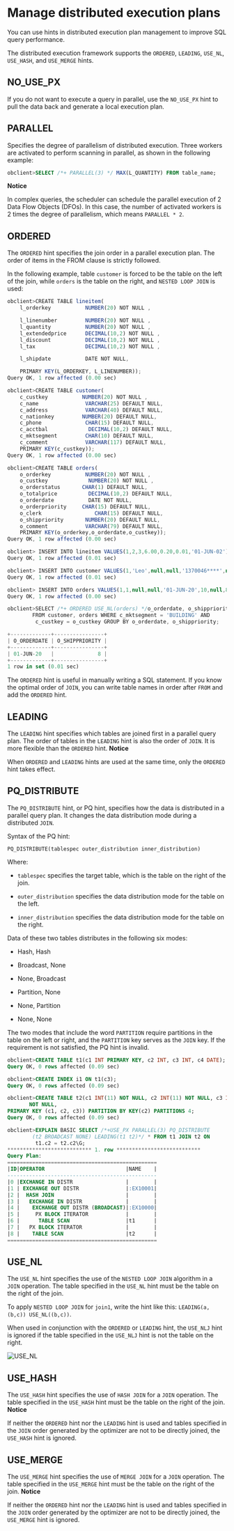 Manage distributed execution plans 
=======================================================

You can use hints in distributed execution plan management to improve SQL query performance. 

The distributed execution framework supports the `ORDERED`, `LEADING`, `USE_NL`, `USE_HASH`, and `USE_MERGE` hints. 

NO_USE_PX 
------------------------------

If you do not want to execute a query in parallel, use the `NO_USE_PX` hint to pull the data back and generate a local execution plan.

PARALLEL 
-----------------------------

Specifies the degree of parallelism of distributed execution. Three workers are activated to perform scanning in parallel, as shown in the following example:

```sql
obclient>SELECT /*+ PARALLEL(3) */ MAX(L_QUANTITY) FROM table_name;
```


**Notice**



In complex queries, the scheduler can schedule the parallel execution of 2 Data Flow Objects (DFOs). In this case, the number of activated workers is 2 times the degree of parallelism, which means `PARALLEL * 2`.

ORDERED 
----------------------------

The `ORDERED` hint specifies the join order in a parallel execution plan. The order of items in the FROM clause is strictly followed. 

In the following example, table `customer` is forced to be the table on the left of the join, while `orders` is the table on the right, and `NESTED LOOP JOIN` is used:

```javascript
obclient>CREATE TABLE lineitem(
    l_orderkey           NUMBER(20) NOT NULL ,

    l_linenumber         NUMBER(20) NOT NULL ,
    l_quantity           NUMBER(20) NOT NULL ,
    l_extendedprice      DECIMAL(10,2) NOT NULL ,
    l_discount           DECIMAL(10,2) NOT NULL ,
    l_tax                DECIMAL(10,2) NOT NULL ,

    l_shipdate           DATE NOT NULL,

    PRIMARY KEY(L_ORDERKEY, L_LINENUMBER));
Query OK, 1 row affected (0.00 sec)

obclient>CREATE TABLE customer(
    c_custkey           NUMBER(20) NOT NULL ,
    c_name               VARCHAR(25) DEFAULT NULL,
    c_address            VARCHAR(40) DEFAULT NULL,
    c_nationkey         NUMBER(20) DEFAULT NULL,
    c_phone              CHAR(15) DEFAULT NULL,
    c_acctbal             DECIMAL(10,2) DEFAULT NULL,
    c_mktsegment         CHAR(10) DEFAULT NULL,
    c_comment            VARCHAR(117) DEFAULT NULL,
    PRIMARY KEY(c_custkey));
Query OK, 1 row affected (0.00 sec)

obclient>CREATE TABLE orders(
    o_orderkey           NUMBER(20) NOT NULL ,
    o_custkey             NUMBER(20) NOT NULL ,
    o_orderstatus       CHAR(1) DEFAULT NULL,
    o_totalprice          DECIMAL(10,2) DEFAULT NULL,
    o_orderdate           DATE NOT NULL,
    o_orderpriority     CHAR(15) DEFAULT NULL,
    o_clerk                 CHAR(15) DEFAULT NULL,
    o_shippriority       NUMBER(20) DEFAULT NULL,
    o_comment            VARCHAR(79) DEFAULT NULL,
    PRIMARY KEY(o_orderkey,o_orderdate,o_custkey));
Query OK, 1 row affected (0.00 sec)

obclient> INSERT INTO lineitem VALUES(1,2,3,6.00,0.20,0.01,'01-JUN-02');
Query OK, 1 row affected (0.01 sec)

obclient> INSERT INTO customer VALUES(1,'Leo',null,null,'1370046****',null,'BUILDING',null);
Query OK, 1 row affected (0.01 sec)

obclient> INSERT INTO orders VALUES(1,1,null,null,'01-JUN-20',10,null,8,null);
Query OK, 1 row affected (0.00 sec)

obclient>SELECT /*+ ORDERED USE_NL(orders) */o_orderdate, o_shippriority
        FROM customer, orders WHERE c_mktsegment = 'BUILDING' AND
         c_custkey = o_custkey GROUP BY o_orderdate, o_shippriority;

+-------------+----------------+
| O_ORDERDATE | O_SHIPPRIORITY |
+-------------+----------------+
| 01-JUN-20   |              8 |
+-------------+----------------+
1 row in set (0.01 sec)
```



The `ORDERED` hint is useful in manually writing a SQL statement. If you know the optimal order of `JOIN`, you can write table names in order after `FROM` and add the `ORDERED` hint.

LEADING 
----------------------------

The `LEADING` hint specifies which tables are joined first in a parallel query plan. The order of tables in the `LEADING` hint is also the order of `JOIN`. It is more flexible than the `ORDERED` hint. 
**Notice**



When `ORDERED` and `LEADING` hints are used at the same time, only the `ORDERED` hint takes effect.

PQ_DISTRIBUTE 
----------------------------------

The `PQ_DISTRIBUTE` hint, or PQ hint, specifies how the data is distributed in a parallel query plan. It changes the data distribution mode during a distributed `JOIN`. 

Syntax of the PQ hint:

```unknow
PQ_DISTRIBUTE(tablespec outer_distribution inner_distribution)
```



Where:

* `tablespec` specifies the target table, which is the table on the right of the join.

  

* `outer_distribution` specifies the data distribution mode for the table on the left.

  

* `inner_distribution` specifies the data distribution mode for the table on the right.

  




Data of these two tables distributes in the following six modes:

* Hash, Hash

  

* Broadcast, None

  

* None, Broadcast

  

*
  Partition, None

  

* None, Partition

  

* None, None

  




The two modes that include the word `PARTITION` require partitions in the table on the left or right, and the `PARTITION` key serves as the `JOIN` key. If the requirement is not satisfied, the PQ hint is invalid. 

```sql
obclient>CREATE TABLE t1(c1 INT PRIMARY KEY, c2 INT, c3 INT, c4 DATE);
Query OK, 0 rows affected (0.09 sec)

obclient>CREATE INDEX i1 ON t1(c3);
Query OK, 0 rows affected (0.09 sec)

obclient>CREATE TABLE t2(c1 INT(11) NOT NULL, c2 INT(11) NOT NULL, c3 INT(11) 
       NOT NULL, 
PRIMARY KEY (c1, c2, c3)) PARTITION BY KEY(c2) PARTITIONS 4;
Query OK, 0 rows affected (0.09 sec)

obclient>EXPLAIN BASIC SELECT /*+USE_PX PARALLEL(3) PQ_DISTRIBUTE
        (t2 BROADCAST NONE) LEADING(t1 t2)*/ * FROM t1 JOIN t2 ON 
         t1.c2 = t2.c2\G;
*************************** 1. row ***************************
Query Plan: 
================================================
|ID|OPERATOR                          |NAME    |
------------------------------------------------
|0 |EXCHANGE IN DISTR                 |        |
|1 | EXCHANGE OUT DISTR               |:EX10001|
|2 |  HASH JOIN                       |        |
|3 |   EXCHANGE IN DISTR              |        |
|4 |    EXCHANGE OUT DISTR (BROADCAST)|:EX10000|
|5 |     PX BLOCK ITERATOR            |        |
|6 |      TABLE SCAN                  |t1      |
|7 |   PX BLOCK ITERATOR              |        |
|8 |    TABLE SCAN                    |t2      |
================================================
```



USE_NL 
---------------------------

The `USE_NL` hint specifies the use of the `NESTED LOOP JOIN` algorithm in a `JOIN` operation. The table specified in the `USE_NL` hint must be the table on the right of the join. 

To apply `NESTED LOOP JOIN` for `join1`, write the hint like this: `LEADING(a, (b,c)) USE_NL((b,c))`. 

When used in conjunction with the `ORDERED` or `LEADING` hint, the `USE_NLJ` hint is ignored if the table specified in the `USE_NLJ` hint is not the table on the right. 

![USE_NL](https://help-static-aliyun-doc.aliyuncs.com/assets/img/en-US/9787460261/p261053.png)

USE_HASH 
-----------------------------

The `USE_HASH` hint specifies the use of `HASH JOIN` for a `JOIN` operation. The table specified in the `USE_HASH` hint must be the table on the right of the join. 
**Notice**



If neither the `ORDERED` hint nor the `LEADING` hint is used and tables specified in the `JOIN` order generated by the optimizer are not to be directly joined, the `USE_HASH` hint is ignored.

USE_MERGE 
------------------------------

The `USE_MERGE` hint specifies the use of `MERGE JOIN` for a `JOIN` operation. The table specified in the `USE_MERGE` hint must be the table on the right of the join. 
**Notice**



If neither the `ORDERED` hint nor the `LEADING` hint is used and tables specified in the `JOIN` order generated by the optimizer are not to be directly joined, the `USE_MERGE` hint is ignored.
